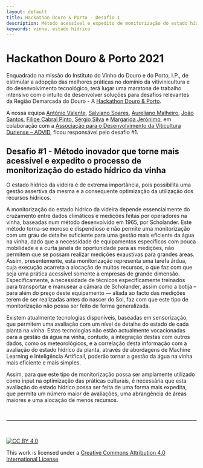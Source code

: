 ```yaml
---
layout: default
title: Hackathon Douro & Porto - Desafio 1
description: Método acessível e expedito de monitorização do estado hídrico da vinha
keywords: vinha, estado hídrico
---
```


Hackathon Douro & Porto 2021
========================

Enquadrado na missão do Instituto do Vinho do Douro e do Porto, I.P., de estimular a adopção das melhores práticas no domínio da vitivinicultura e do desenvolvimento tecnológico, terá lugar uma maratona de trabalho intensivo com o intuito de desenvolver soluções para desafios relevantes da Região Demarcada do Douro - A [Hackathon Douro & Porto](https://hackdouroeporto.com/).

<!-- A sessão de apresentação teve lugar no dia 11 de novembro de 2020, pelas 18h00 e foi trasmitida live no Facebook.

<iframe width="560" height="315" src="https://www.youtube.com/embed/u6_re17yoUk" frameborder="0" allow="accelerometer; autoplay; clipboard-write; encrypted-media; gyroscope; picture-in-picture" allowfullscreen></iframe>   -->   

    
    
A nossa equipa [António Valente](avalente@utad.pt), [Salviano Soares](salblues@utad.pt), [Aureliano Malheiro](amalheir@utad.pt), [João Santos](jsantos@utad.pt), [Filipe Cabral Pinto](filipe-c-pinto@alticelabs.com), [Sérgio Silva](spsantossilva@gmail.com) e [Margarida Jerónimo](guijeronimo@msn.com), em colaboração com a [Associação para o Desenvolvimento da Viticultura Duriense – ADVID](https://www.advid.pt/), ficou responsável pelo desafio #1. 

## Desafio #1 - Método inovador que torne mais acessível e expedito o processo de monitorização do estado hídrico da vinha


O estado hídrico da videira é de extrema importância, pois possibilita uma gestão assertiva da mesma e a consequente optimização da utilização dos recursos hídricos. 

A monitorização do estado hídrico da videira depende essencialmente do cruzamento entre dados climáticos e medições feitas por operadores na vinha, baseadas num método desenvolvido em 1965, por Scholander. Este método torna-se moroso e dispendioso e não permite uma monitorização com um grau de detalhe suficiente para uma gestão mais eficiente da água na vinha, dado que a necessidade de equipamentos específicos com pouca mobilidade e a curta janela de oportunidade para as medições, não permitem que se possam realizar medições exaustivas para grandes áreas. Assim, presentemente, esta monitorização representa uma tarefa árdua, cuja execução acarreta a alocação de muitos
recursos, o que faz com que seja uma prática acessível somente a empresas de grande dimensão. Especificamente, a necessidade de técnicos especificamente treinados para transportar e manusear a câmara de Scholander, assim como a botija – para além do preço deste equipamento — aliada ao facto das medições terem de ser realizadas antes do nascer do Sol, faz com que este tipo de monitorização não possa ser feito de forma generalizada. 

Existem atualmente tecnologias disponíveis, baseadas em sensorização, que permitem
uma avaliação com um nível de detalhe do estado de cada planta na vinha. Estas
tecnologias não estão actualmente vocacionadas para a gestão da água na vinha, contudo, a integração destas com outros dados, como os meteorológicos, e a correlação desta informação com a avaliação do estado hídrico da planta, através de abordagens de Machine Learning e Inteligência Artificail, poderão tornar a gestão da água na vinha mais eficiente e mais simples.

Assim, para que este tipo de monitorização possa ser amplamente utilizado como input na optimização das práticas culturais, é necessária que esta avaliação do estado hídrico possa ser feita de uma forma mais expedita, que permita um número maior de avaliações, uma abrangência de áreas maiores e uma alocação de menos recursos.


<!-- A proposta apresentada pela nossa equipa tem dois grandes pontos:

1. [Projeto demonstrador](projeto.md) das potencialidades da tecnologia, e da mais-valia para a agricultura no Douro, consistindo em três gateways LoRaWAN e, sensores no terreno;

1. [Avaliação](simul.md) dos locais onde colocar as gateway de modo a cobrir uma grande parte das quintas do Douro, e respetivos custos.


<iframe width="560" height="315" src="https://www.youtube.com/embed/U12pQMDb9zc" frameborder="0" allow="accelerometer; autoplay; clipboard-write; encrypted-media; gyroscope; picture-in-picture" allowfullscreen></iframe>    

-->
&nbsp;

*** 

&nbsp;

[![CC BY 4.0](https://i.creativecommons.org/l/by/4.0/88x31.png)](http://creativecommons.org/licenses/by/4.0/)

This work is licensed under a [Creative Commons Attribution 4.0 International License](http://creativecommons.org/licenses/by/4.0/)
